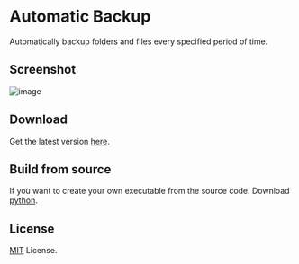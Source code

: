 # Automatic Backup

Automatically backup folders and files every specified period of time.

## Screenshot

![image](https://github.com/FLEX-TLB/Automatic-Backup/assets/111319882/194f1877-b87e-4a74-8ada-89b610633ee5)


## Download

Get the latest version [here](https://github.com/FLEX-TLB/Automatic-Backup/releases/latest).


## Build from source

If you want to create your own executable from the source code. Download [python](https://www.python.org/downloads/).


## License

[MIT](LICENSE) License.
